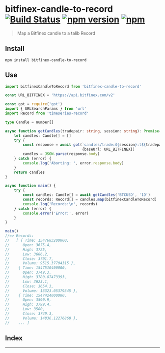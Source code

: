 
bitfinex-candle-to-record [![Build Status](https://travis-ci.org/strong-roots-capital/bitfinex-candle-to-record.svg?branch=master)](https://travis-ci.org/strong-roots-capital/bitfinex-candle-to-record) [![npm version](https://img.shields.io/npm/v/bitfinex-candle-to-record.svg)](https://npmjs.org/package/bitfinex-candle-to-record) [![npm](https://img.shields.io/npm/dt/bitfinex-candle-to-record.svg)](https://www.npmjs.com/package/bitfinex-candle-to-record)
==========================================================================================================================================================================================================================================================================================================================================================================================================================================================================

> Map a Bitfinex candle to a talib Record

Install
-------

```shell
npm install bitfinex-candle-to-record
```

Use
---

```typescript
import bitfinexCandleToRecord from 'bitfinex-candle-to-record'

const URL_BITFINEX = 'https://api.bitfinex.com/v2'

const got = require('got')
import { URLSearchParams } from 'url'
import Record from 'timeseries-record'

type Candle = number[]

async function getCandles(tradepair: string, session: string): Promise<Candle[]> {
    let candles: Candle[] = []
    try {
        const response = await got(`candles/trade:${session}:t${tradepair}/hist`,
                                   {baseUrl: URL_BITFINEX})
        candles = JSON.parse(response.body)
    } catch (error) {
        console.log('Aborting: ', error.response.body)
    }
    return candles
}

async function main() {
    try {
        const candles: Candle[] = await getCandles('BTCUSD', '1D')
        const records: Record[] = candles.map(bitfinexCandleToRecord)
        console.log('Records:\n', records)
    } catch (error) {
        console.error('Error:', error)
    }
}

main()
//=> Records:
//   [ { Time: 1547683200000,
//      Open: 3675.4,
//      High: 3725,
//      Low: 3606.2,
//      Close: 3701.7,
//      Volume: 9515.37704315 },
//    { Time: 1547510400000,
//      Open: 3749.3,
//      High: 3780.87473393,
//      Low: 3623.1,
//      Close: 3654.3,
//      Volume: 13323.05379345 },
//    { Time: 1547424000000,
//      Open: 3590.9,
//      High: 3799.4,
//      Low: 3580,
//      Close: 3749.3,
//      Volume: 14836.12276868 },
//    ... ]
```

## Index

---

